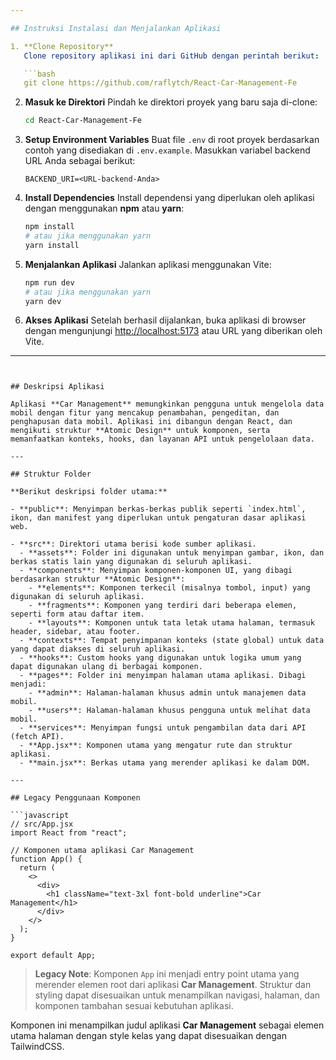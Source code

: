 ```yaml
---

## Instruksi Instalasi dan Menjalankan Aplikasi

1. **Clone Repository**
   Clone repository aplikasi ini dari GitHub dengan perintah berikut:

   ```bash
   git clone https://github.com/raflytch/React-Car-Management-Fe
   ```

2. **Masuk ke Direktori**
   Pindah ke direktori proyek yang baru saja di-clone:

   ```bash
   cd React-Car-Management-Fe
   ```

3. **Setup Environment Variables**
   Buat file `.env` di root proyek berdasarkan contoh yang disediakan di `.env.example`. Masukkan variabel backend URL Anda sebagai berikut:

   ```
   BACKEND_URI=<URL-backend-Anda>
   ```

4. **Install Dependencies**
   Install dependensi yang diperlukan oleh aplikasi dengan menggunakan **npm** atau **yarn**:

   ```bash
   npm install
   # atau jika menggunakan yarn
   yarn install
   ```

5. **Menjalankan Aplikasi**
   Jalankan aplikasi menggunakan Vite:

   ```bash
   npm run dev
   # atau jika menggunakan yarn
   yarn dev
   ```

6. **Akses Aplikasi**
   Setelah berhasil dijalankan, buka aplikasi di browser dengan mengunjungi [http://localhost:5173](http://localhost:5173) atau URL yang diberikan oleh Vite.

---
```


## Deskripsi Aplikasi

Aplikasi **Car Management** memungkinkan pengguna untuk mengelola data mobil dengan fitur yang mencakup penambahan, pengeditan, dan penghapusan data mobil. Aplikasi ini dibangun dengan React, dan mengikuti struktur **Atomic Design** untuk komponen, serta memanfaatkan konteks, hooks, dan layanan API untuk pengelolaan data.

---

## Struktur Folder

**Berikut deskripsi folder utama:**

- **public**: Menyimpan berkas-berkas publik seperti `index.html`, ikon, dan manifest yang diperlukan untuk pengaturan dasar aplikasi web.

- **src**: Direktori utama berisi kode sumber aplikasi.
  - **assets**: Folder ini digunakan untuk menyimpan gambar, ikon, dan berkas statis lain yang digunakan di seluruh aplikasi.
  - **components**: Menyimpan komponen-komponen UI, yang dibagi berdasarkan struktur **Atomic Design**:
    - **elements**: Komponen terkecil (misalnya tombol, input) yang digunakan di seluruh aplikasi.
    - **fragments**: Komponen yang terdiri dari beberapa elemen, seperti form atau daftar item.
    - **layouts**: Komponen untuk tata letak utama halaman, termasuk header, sidebar, atau footer.
  - **contexts**: Tempat penyimpanan konteks (state global) untuk data yang dapat diakses di seluruh aplikasi.
  - **hooks**: Custom hooks yang digunakan untuk logika umum yang dapat digunakan ulang di berbagai komponen.
  - **pages**: Folder ini menyimpan halaman utama aplikasi. Dibagi menjadi:
    - **admin**: Halaman-halaman khusus admin untuk manajemen data mobil.
    - **users**: Halaman-halaman khusus pengguna untuk melihat data mobil.
  - **services**: Menyimpan fungsi untuk pengambilan data dari API (fetch API).
  - **App.jsx**: Komponen utama yang mengatur rute dan struktur aplikasi.
  - **main.jsx**: Berkas utama yang merender aplikasi ke dalam DOM.

---

## Legacy Penggunaan Komponen

```javascript
// src/App.jsx
import React from "react";

// Komponen utama aplikasi Car Management
function App() {
  return (
    <>
      <div>
        <h1 className="text-3xl font-bold underline">Car Management</h1>
      </div>
    </>
  );
}

export default App;
```

> **Legacy Note**: Komponen `App` ini menjadi entry point utama yang merender elemen root dari aplikasi **Car Management**. Struktur dan styling dapat disesuaikan untuk menampilkan navigasi, halaman, dan komponen tambahan sesuai kebutuhan aplikasi.

Komponen ini menampilkan judul aplikasi **Car Management** sebagai elemen utama halaman dengan style kelas yang dapat disesuaikan dengan TailwindCSS.
